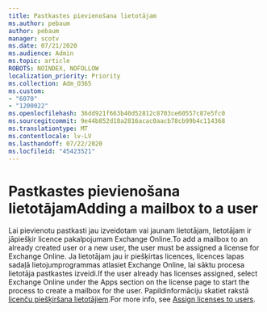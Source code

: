 ```yaml
---
title: Pastkastes pievienošana lietotājam
ms.author: pebaum
author: pebaum
manager: scotv
ms.date: 07/21/2020
ms.audience: Admin
ms.topic: article
ROBOTS: NOINDEX, NOFOLLOW
localization_priority: Priority
ms.collection: Adm_O365
ms.custom:
- "6070"
- "1200022"
ms.openlocfilehash: 36dd921f663b40d52812c8703ce60557c87e5fc0
ms.sourcegitcommit: 9e44b852d18a2816acac0aacb78cb99b4c114368
ms.translationtype: MT
ms.contentlocale: lv-LV
ms.lasthandoff: 07/22/2020
ms.locfileid: "45423521"
---
```

# <a name="adding-a-mailbox-to-a-user"></a><span data-ttu-id="b0092-102">Pastkastes pievienošana lietotājam</span><span class="sxs-lookup"><span data-stu-id="b0092-102">Adding a mailbox to a user</span></span>

<span data-ttu-id="b0092-103">Lai pievienotu pastkasti jau izveidotam vai jaunam lietotājam, lietotājam ir jāpiešķir licence pakalpojumam Exchange Online.</span><span class="sxs-lookup"><span data-stu-id="b0092-103">To add a mailbox to an already created user or a new user, the user must be assigned a license for Exchange Online.</span></span> <span data-ttu-id="b0092-104">Ja lietotājam jau ir piešķirtas licences, licences lapas sadaļā lietojumprogrammas atlasiet Exchange Online, lai sāktu procesa lietotāja pastkastes izveidi.</span><span class="sxs-lookup"><span data-stu-id="b0092-104">If the user already has licenses assigned, select Exchange Online under the Apps section on the license page to start the process to create a mailbox for the user.</span></span> <span data-ttu-id="b0092-105">Papildinformāciju skatiet rakstā [licenču piešķiršana lietotājiem](https://docs.microsoft.com/microsoft-365/admin/manage/assign-licenses-to-users).</span><span class="sxs-lookup"><span data-stu-id="b0092-105">For more info, see [Assign licenses to users](https://docs.microsoft.com/microsoft-365/admin/manage/assign-licenses-to-users).</span></span>